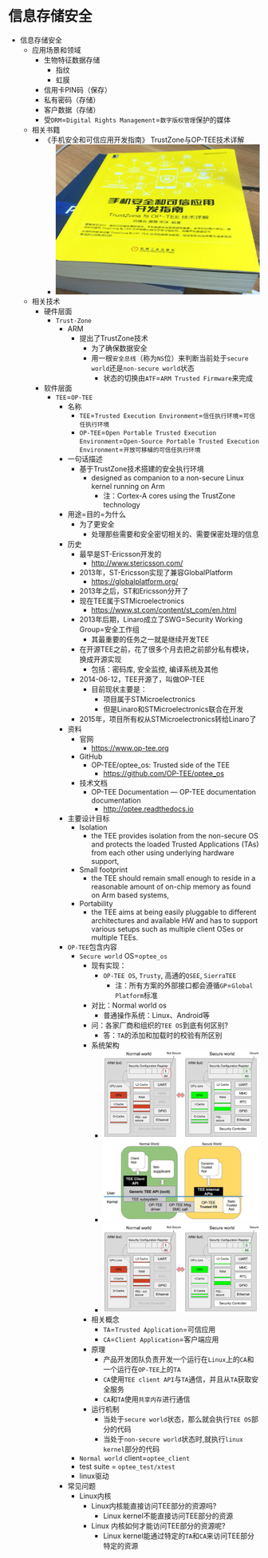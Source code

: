 # 信息存储安全

* 信息存储安全
  * 应用场景和领域
    * 生物特征数据存储
      * 指纹
      * 虹膜
    * 信用卡PIN码（保存）
    * 私有密码（存储）
    * 客户数据（存储）
    * 受`DRM`=`Digital Rights Management`=`数字版权管理`保护的媒体
  * 相关书籍
    * 《手机安全和可信应用开发指南》 TrustZone与OP-TEE技术详解
      * ![book_phone_trusted_app_dev](../assets/img/book_phone_trusted_app_dev.png)
  * 相关技术
    * 硬件层面
      * `Trust-Zone`
        * ARM
          * 提出了TrustZone技术
            * 为了确保数据安全
            * 用一根`安全总线`（称为`NS`位）来判断当前处于`secure world`还是`non-secure world`状态
              * 状态的切换由`ATF`=`ARM Trusted Firmware`来完成
    * 软件层面
      * `TEE`=`OP-TEE`
        * 名称
          * `TEE`=`Trusted Execution Environment`=`信任执行环境`=`可信任执行环境`
          * `OP-TEE`=`Open Portable Trusted Execution Environment`=`Open-Source Portable Trusted Execution Environment`=`开放可移植的可信任执行环境`
        * 一句话描述
          * 基于TrustZone技术搭建的安全执行环境
            * designed as companion to a non-secure Linux kernel running on Arm
              * 注：Cortex-A cores using the TrustZone technology
        * 用途=目的=为什么
          * 为了更安全
            * 处理那些需要和安全密切相关的、需要保密处理的信息
        * 历史
            * 最早是ST-Ericsson开发的
              * http://www.stericsson.com/
            * 2013年，ST-Ericsson实现了兼容GlobalPlatform
              * https://globalplatform.org/
            * 2013年之后，ST和Ericsson分开了
            * 现在TEE属于STMicroelectronics
                * https://www.st.com/content/st_com/en.html
            * 2013年后期，Linaro成立了SWG=Security Working Group=安全工作组
              * 其最重要的任务之一就是继续开发TEE
            * 在开源TEE之前，花了很多个月去把之前部分私有模块，换成开源实现
              * 包括：密码库, 安全监控, 编译系统及其他
            * 2014-06-12，TEE开源了，叫做OP-TEE
              * 目前现状主要是：
                * 项目属于STMicroelectronics
                * 但是Linaro和STMicroelectronics联合在开发
            * 2015年，项目所有权从STMicroelectronics转给Linaro了
        * 资料
          * 官网
            * https://www.op-tee.org
          * GitHub
            * OP-TEE/optee_os: Trusted side of the TEE
              * https://github.com/OP-TEE/optee_os
          * 技术文档
            * OP-TEE Documentation — OP-TEE documentation documentation
                * http://optee.readthedocs.io
        * 主要设计目标
          * Isolation
            * the TEE provides isolation from the non-secure OS and protects the loaded Trusted Applications (TAs) from each other using underlying hardware support,
          * Small footprint
            * the TEE should remain small enough to reside in a reasonable amount of on-chip memory as found on Arm based systems,
          * Portability
            * the TEE aims at being easily pluggable to different architectures and available HW and has to support various setups such as multiple client OSes or multiple TEEs.
        * `OP-TEE`包含内容
          * `Secure world` OS=`optee_os`
            * 现有实现：
              * `OP-TEE OS`, `Trusty`, 高通的`QSEE`, `SierraTEE`
                * 注：所有方案的外部接口都会遵循`GP`=`Global Platform`标准
            * 对比：Normal world os
                * 普通操作系统：Linux、Android等
            * 问：各家厂商和组织的`TEE OS`到底有何区别?
                * 答：`TA`的添加和加载时的校验有所区别
            * 系统架构
              * ![op_tee_arch_1](../assets/img/op_tee_arch_1.jpg)
              * ![op_tee_arch_2](../assets/img/op_tee_arch_2.jpg)
              * ![op_tee_arch_1](../assets/img/op_tee_arch_1.jpg)
            * 相关概念
              * `TA`=`Trusted Application`=可信应用
              * `CA`=`Client Application`=客户端应用
            * 原理
              * 产品开发团队负责开发一个运行在`Linux`上的`CA`和一个运行在`OP-TEE`上的`TA`
              * `CA`使用`TEE client API`与`TA`通信，并且从`TA`获取安全服务
              * `CA`和`TA`使用`共享内存`进行通信
            * 运行机制
              * 当处于`secure world`状态，那么就会执行`TEE OS`部分的代码
              * 当处于`non-secure world`状态时,就执行`linux kernel`部分的代码
          * `Normal world` client=`optee_client`
          * test suite = `optee_test/xtest`
          * linux驱动
        * 常见问题
          * Linux内核
            * Linux内核能直接访问TEE部分的资源吗?
              * Linux kernel不能直接访问TEE部分的资源
            * Linux 内核如何才能访问TEE部分的资源呢?
              * Linux kernel能通过特定的`TA`和`CA`来访问TEE部分特定的资源
